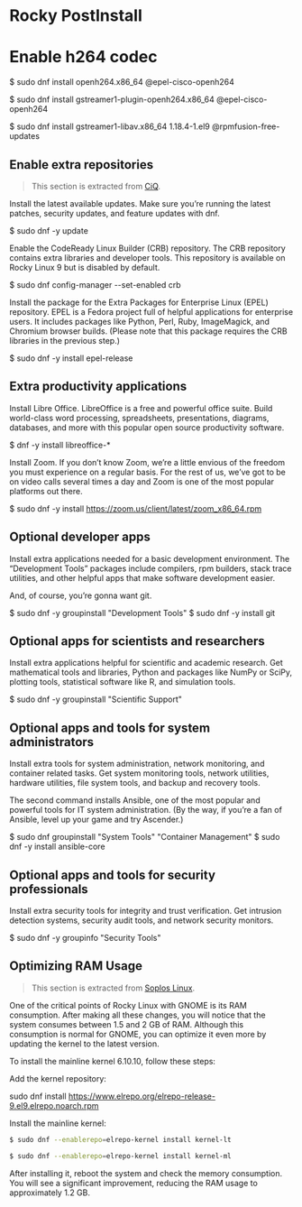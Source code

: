 # Rocky PostInstall

# Enable h264 codec

$ sudo dnf install openh264.x86_64 @epel-cisco-openh264

$ sudo dnf install gstreamer1-plugin-openh264.x86_64 @epel-cisco-openh264

$ sudo dnf install gstreamer1-libav.x86_64                          1.18.4-1.el9                        @rpmfusion-free-updates

## Enable extra repositories
> This section is extracted from [CiQ](https://ciq.com/blog/top-10-things-to-do-after-rocky-linux-9-install/). 
> 
Install the latest available updates. Make sure you’re running the latest patches, security updates, and feature updates with dnf.

$ sudo dnf -y update

Enable the CodeReady Linux Builder (CRB) repository. The CRB repository contains extra libraries and developer tools. This repository is available on Rocky Linux 9 but is disabled by default.

$ sudo dnf config-manager --set-enabled crb

Install the package for the Extra Packages for Enterprise Linux (EPEL) repository. EPEL is a Fedora project full of helpful applications for enterprise users. It includes packages like Python, Perl, Ruby, ImageMagick, and Chromium browser builds. (Please note that this package requires the CRB libraries in the previous step.)

$ sudo dnf -y install epel-release


## Extra productivity applications

Install Libre Office. LibreOffice is a free and powerful office suite. Build world-class word processing, spreadsheets, presentations, diagrams, databases, and more with this popular open source productivity software.

$ dnf -y install  libreoffice-*

Install Zoom. If you don’t know Zoom, we’re a little envious of the freedom you must experience on a regular basis. For the rest of us, we’ve got to be on video calls several times a day and Zoom is one of the most popular platforms out there.

$ sudo dnf -y install <https://zoom.us/client/latest/zoom_x86_64.rpm>

## Optional developer apps

Install extra applications needed for a basic development environment. The “Development Tools” packages include compilers, rpm builders, stack trace utilities, and other helpful apps that make software development easier.

And, of course, you’re gonna want git.

$ sudo dnf -y groupinstall "Development Tools"
$ sudo dnf -y install git

## Optional apps for scientists and researchers

Install extra applications helpful for scientific and academic research. Get mathematical tools and libraries, Python and packages like NumPy or SciPy, plotting tools, statistical software like R, and simulation tools.

$ sudo dnf -y groupinstall "Scientific Support"

## Optional apps and tools for system administrators

Install extra tools for system administration, network monitoring, and container related tasks. Get system monitoring tools, network utilities, hardware utilities, file system tools, and backup and recovery tools.

The second command installs Ansible, one of the most popular and powerful tools for IT system administration. (By the way, if you’re a fan of Ansible, level up your game and try Ascender.)

$ sudo dnf groupinstall  "System Tools"  "Container Management"
$ sudo dnf -y install ansible-core

## Optional apps and tools for security professionals

Install extra security tools for integrity and trust verification. Get intrusion detection systems, security audit tools, and network security monitors.

$ sudo dnf -y groupinfo "Security Tools"


## Optimizing RAM Usage

> This section is extracted from [Soplos Linux](soploslinux.com/como-personalizar-rocky-linux-con-gnome/). 

One of the critical points of Rocky Linux with GNOME is its RAM consumption. After making all these changes, you will notice that the system consumes between 1.5 and 2 GB of RAM. Although this consumption is normal for GNOME, you can optimize it even more by updating the kernel to the latest version.

To install the mainline kernel 6.10.10, follow these steps:

Add the kernel repository:

sudo dnf install https://www.elrepo.org/elrepo-release-9.el9.elrepo.noarch.rpm

Install the mainline kernel:

```bash
$ sudo dnf --enablerepo=elrepo-kernel install kernel-lt
```

```bash
$ sudo dnf --enablerepo=elrepo-kernel install kernel-ml
```

After installing it, reboot the system and check the memory consumption. You will see a significant improvement, reducing the RAM usage to approximately 1.2 GB.
